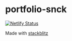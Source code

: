 # portfolio-snck

[![Netlify Status](https://api.netlify.com/api/v1/badges/b4d35f88-0b20-4c55-ae15-a8ac78659233/deploy-status)](https://app.netlify.com/sites/snckkund/deploys)

Made with [stackblitz](https://stackblitz.com/)
